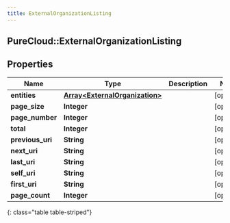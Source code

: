 ```yaml
---
title: ExternalOrganizationListing
---
```

## PureCloud::ExternalOrganizationListing

## Properties

|Name | Type | Description | Notes|
|------------ | ------------- | ------------- | -------------|
| **entities** | [**Array&lt;ExternalOrganization&gt;**](ExternalOrganization.html) |  | [optional] |
| **page_size** | **Integer** |  | [optional] |
| **page_number** | **Integer** |  | [optional] |
| **total** | **Integer** |  | [optional] |
| **previous_uri** | **String** |  | [optional] |
| **next_uri** | **String** |  | [optional] |
| **last_uri** | **String** |  | [optional] |
| **self_uri** | **String** |  | [optional] |
| **first_uri** | **String** |  | [optional] |
| **page_count** | **Integer** |  | [optional] |
{: class="table table-striped"}


